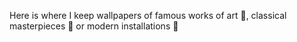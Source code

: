 Here is where I keep wallpapers of famous works of art 🎨, classical masterpieces 🎤 or modern installations 🌿
